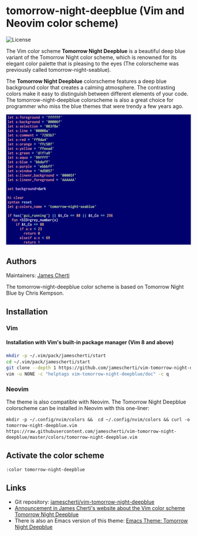 # tomorrow-night-deepblue (Vim and Neovim color scheme)
![License](https://img.shields.io/github/license/jamescherti/vim-tomorrow-night-deepblue)

The Vim color scheme **Tomorrow Night Deepblue** is a beautiful deep blue variant of the Tomorrow Night color scheme, which is renowned for its elegant color palette that is pleasing to the eyes (The colorscheme was previously called tomorrow-night-seablue).

The **Tomorrow Night Deepblue** colorscheme features a deep blue background color that creates a calming atmosphere. The contrasting colors make it easy to distinguish between different elements of your code. The tomorrow-night-deepblue colorscheme is also a great choice for programmer who miss the blue themes that were trendy a few years ago.

![](https://raw.githubusercontent.com/jamescherti/vim-tomorrow-night-deepblue/master/.screenshot.png)


## Authors

Maintainers: [James Cherti](https://www.jamescherti.com/)

The tomorrow-night-deepblue color scheme is based on Tomorrow Night Blue by Chris Kempson.

## Installation

### Vim

#### Installation with Vim's built-in package manager (Vim 8 and above)

```bash
mkdir -p ~/.vim/pack/jamescherti/start
cd ~/.vim/pack/jamescherti/start
git clone --depth 1 https://github.com/jamescherti/vim-tomorrow-night-deepblue
vim -u NONE -c "helptags vim-tomorrow-night-deepblue/doc" -c q
```

### Neovim

The theme is also compatible with Neovim. The Tomorrow Night Deepblue colorscheme can be installed in Neovim with this one-liner:
```
mkdir -p ~/.config/nvim/colors &&  cd ~/.config/nvim/colors && curl -o tomorrow-night-deepblue.vim https://raw.githubusercontent.com/jamescherti/vim-tomorrow-night-deepblue/master/colors/tomorrow-night-deepblue.vim
```

## Activate the color scheme

```viml
:color tomorrow-night-deepblue
```

## Links
- Git repository: [jamescherti/vim-tomorrow-night-deepblue](https://github.com/jamescherti/vim-tomorrow-night-deepblue)
- [Announcement in James Cherti's website about the Vim color scheme Tomorrow Night Deepblue](https://www.jamescherti.com/vim-tomorrow-night-seablue-theme-color-scheme/)
- There is also an Emacs version of this theme: [Emacs Theme: Tomorrow Night Deepblue](https://www.jamescherti.com/emacs-tomorrow-night-deepblue-theme-a-refreshing-color-scheme-with-a-deep-blue-background/)
